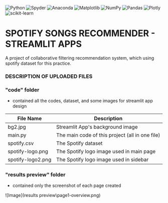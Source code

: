 ![Python](https://img.shields.io/badge/python-3670A0?style=for-the-badge&logo=python&logoColor=ffdd54)
![Spyder](https://img.shields.io/badge/Spyder-838485?style=for-the-badge&logo=spyder%20ide&logoColor=maroon)
![Anaconda](https://img.shields.io/badge/Anaconda-%2344A833.svg?style=for-the-badge&logo=anaconda&logoColor=white)
![Matplotlib](https://img.shields.io/badge/Matplotlib-%23ffffff.svg?style=for-the-badge&logo=Matplotlib&logoColor=black)
![NumPy](https://img.shields.io/badge/numpy-%23013243.svg?style=for-the-badge&logo=numpy&logoColor=white)
![Pandas](https://img.shields.io/badge/pandas-%23150458.svg?style=for-the-badge&logo=pandas&logoColor=white)
![Plotly](https://img.shields.io/badge/Plotly-%233F4F75.svg?style=for-the-badge&logo=plotly&logoColor=white)
![scikit-learn](https://img.shields.io/badge/scikit--learn-%23F7931E.svg?style=for-the-badge&logo=scikit-learn&logoColor=white)

# SPOTIFY SONGS RECOMMENDER - STREAMLIT APPS

A project of collaborative filtering recommendation system, which using spotify dataset for this practice. 


### DESCRIPTION OF UPLOADED FILES

### "code" folder

- contained all the codes, dataset, and some images for streamlit app design

|File Name|Description|
|---------|-----------|
|bg2.jpg|Streamlit App's background image|
|main.py|The main code of this project (all in one file)|
|spotify.csv|The Spotify dataset|
|spotify-logo.png|The Spotify logo image used in main page|
|spotify-logo2.png|The Spotify logo image used in sidebar|

### "results preview" folder

- contained only the screenshot of each page created 


![Image](results preview\page1-overview.png)
